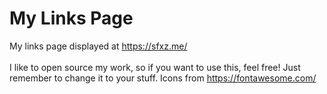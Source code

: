 # My Links Page
My links page displayed at https://sfxz.me/
<br><br>I like to open source my work, so if you want to use this, feel free! Just remember to change it to your stuff. Icons from https://fontawesome.com/
